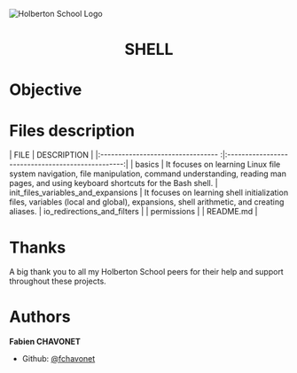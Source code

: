<p align="center">

![Holberton School Logo](https://apply.holbertonschool.com/holberton-logo.png)

</p>
<h1 align="center">SHELL</h1>

# Objective

# Files description

| FILE                                | DESCRIPTION                                       |
|:---------------------------------  :|:-------------------------------------------------:|
| basics                              | It focuses on learning Linux file system navigation, file manipulation, command understanding, reading man pages, and using keyboard shortcuts for the Bash shell.
| init_files_variables_and_expansions | It focuses on learning shell initialization files, variables (local and global), expansions, shell arithmetic, and creating aliases.
| io_redirections_and_filters         |
| permissions                         |
| README.md                           |

# Thanks

A big thank you to all my Holberton School peers for their help and support throughout these projects.

# Authors

**Fabien CHAVONET**
- Github: [@fchavonet](https://github.com/fchavonet)